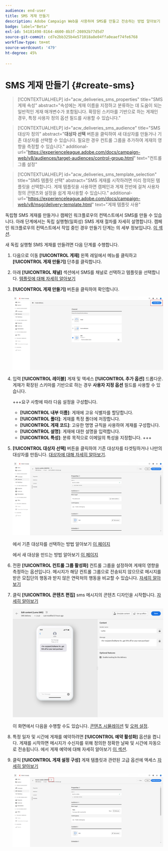 ```yaml
---
audience: end-user
title: SMS 게재 만들기
description: Adobe Campaign Web을 사용하여 SMS를 만들고 전송하는 방법 알아보기
badge: label="Beta"
exl-id: 54181498-8164-4600-8b3f-20892b77d5d7
source-git-commit: cd7e2bb325b4e571018a8e04ffa0eaef74fe6768
workflow-type: tm+mt
source-wordcount: '479'
ht-degree: 45%

---
```


# SMS 게재 만들기 {#create-sms}

>[!CONTEXTUALHELP]
>id="acw_deliveries_sms_properties"
>title="SMS 게재 속성"
>abstract="속성에는 게재 이름을 지정하고 분류하는 데 도움이 되는 일반적인 게재 매개변수가 포함됩니다. 확장된 스키마를 기반으로 하는 게재인 경우, 특정 사용자 정의 옵션 필드를 사용할 수 있습니다."

>[!CONTEXTUALHELP]
>id="acw_deliveries_sms_audience"
>title="SMS 대상자 정의"
>abstract="**대상자 선택** 버튼을 클릭하여 새 대상자를 만들거나 기존 대상자를 선택할 수 있습니다. 필요한 경우 컨트롤 그룹을 추가하여 게재의 영향을 측정할 수 있습니다."
>additional-url="https://experienceleague.adobe.com/docs/campaign-web/v8/audiences/target-audiences/control-group.html" text="컨트롤 그룹 설정"

>[!CONTEXTUALHELP]
>id="acw_deliveries_sms_template_selection"
>title="SMS 템플릿 선택"
>abstract="SMS 게재를 시작하려면 미리 정의된 템플릿을 선택합니다. 게재 템플릿을 사용하면 캠페인과 게재 전반에 걸쳐 사용자 정의 콘텐츠와 설정을 쉽게 재사용할 수 있습니다."
>additional-url="https://experienceleague.adobe.com/docs/campaign-web/v8/msg/delivery-template.html" text="게재 템플릿 사용"


독립형 SMS 게재를 만들거나 캠페인 워크플로우의 컨텍스트에서 SMS를 만들 수 있습니다. 아래 단계에서는 독립 실행형(일회성) SMS 게재 절차를 자세히 설명합니다. 캠페인 워크플로우의 컨텍스트에서 작업 중인 경우 만들기 단계는 의 세부 정보입니다. [이 섹션](../workflows/activities/channels.md#create-a-delivery-in-a-campaign-workflow).


새 독립 실행형 SMS 게재를 만들려면 다음 단계를 수행합니다.

1. 다음으로 이동 **[!UICONTROL 게재]** 왼쪽 레일에서 메뉴를 클릭하고  **[!UICONTROL 게재 만들기]** 단추를 클릭합니다.

1. 아래 **[!UICONTROL 채널]** 섹션에서 SMS를 채널로 선택하고 템플릿을 선택합니다. [템플릿에 대해 자세히 알아보기](../msg/delivery-template.md)

1. **[!UICONTROL 게재 만들기]** 버튼을 클릭하여 확인합니다.

   ![](assets/sms_create_1.png)

1. 입력 **[!UICONTROL 레이블]** 게재 및 액세스 **[!UICONTROL 추가 옵션]** 드롭다운. 게재가 확장된 스키마를 기반으로 하는 경우 **사용자 지정 옵션** 필드를 사용할 수 있습니다.

   +++요구 사항에 따라 다음 설정을 구성합니다.
   * **[!UICONTROL 내부 이름]**: 게재에 고유 식별자를 할당합니다.
   * **[!UICONTROL 폴더]**: 게재를 특정 폴더에 저장합니다.
   * **[!UICONTROL 게재 코드]**: 고유한 명명 규칙을 사용하여 게재를 구성합니다.
   * **[!UICONTROL 설명]**: 게재에 대한 설명을 입력합니다.
   * **[!UICONTROL 특성]**: 분류 목적으로 이메일의 특성을 지정합니다.
+++

1. **[!UICONTROL 대상자 선택]** 버튼을 클릭하여 기존 대상자를 타겟팅하거나 나만의 대상자를 만듭니다. [대상자에 대해 자세히 알아보기](../audience/about-recipients.md).

   ![](assets/sms_create_2.png)

   에서 기존 대상자를 선택하는 방법 알아보기 [이 페이지](../audience/add-audience.md)

   에서 새 대상을 만드는 방법 알아보기 [이 페이지](../audience/one-time-audience.md)

1. 전환 **[!UICONTROL 컨트롤 그룹 활성화]** 컨트롤 그룹을 설정하여 게재의 영향을 측정하는 옵션입니다. 메시지가 해당 컨트롤 그룹으로 전송되지 않으므로 메시지를 받은 모집단의 행동과 받지 않은 연락처의 행동을 비교할 수 있습니다. [자세히 알아보기](../audience/control-group.md)

1. 클릭 **[!UICONTROL 콘텐츠 편집]** sms 메시지의 콘텐츠 디자인을 시작합니다. [자세히 알아보기](content-sms.md)

   ![](assets/sms_create_4.png)

   이 화면에서 다음을 수행할 수도 있습니다. [콘텐츠 시뮬레이션](../preview-test/preview-test.md) 및 [오퍼 설정](../msg/offers.md).

1. 특정 일자 및 시간에 게재를 예약하려면 **[!UICONTROL 예약 활성화]** 옵션을 켭니다. 게재를 시작하면 메시지가 수신자를 위해 정의한 정확한 날짜 및 시간에 자동으로 전송됩니다. 에서 게재 예약에 대해 자세히 알아보기 [이 섹션](../msg/gs-messages.md#gs-schedule).

1. 클릭 **[!UICONTROL 게재 설정 구성]** 게재 템플릿과 관련된 고급 옵션에 액세스 [자세히 알아보기](../advanced-settings/delivery-settings.md)

   ![](assets/sms_create_3.png)
